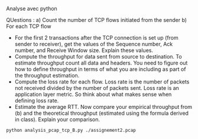 Analyse avec python


QUestions :
a)  Count the number of TCP flows initiated from the sender
b) For each TCP flow 
   - For the first 2 transactions after the TCP connection is set up (from sender to receiver), get the values of the Sequence number, Ack number, and Receive Window size. Explain these values.
   - Compute the throughput for data sent from source to destination. To estimate throughput count all data and headers. You need to figure out how to define throughput in terms of what you are including as part of the throughput estimation. 
   - Compute the loss rate for each flow. Loss rate is the number of packets not received divided by the number of packets sent. Loss rate is an application layer metric. So think about what makes sense when defining loss rate. 
   - Estimate the average RTT. Now compare your empirical throughput from (b) and the theoretical throughput (estimated using the formula derived in class). Explain your comparison.

```
python analysis_pcap_tcp_B.py ./assignement2.pcap
```
